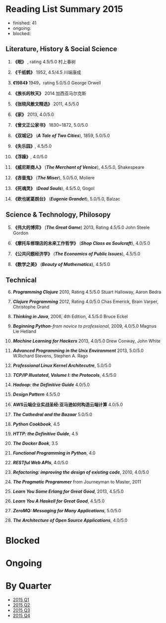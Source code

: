 Reading List Summary 2015
========================

* finished: 41
* ongoing:
* blocked:

## Literature, History & Social Science
1. **《眠》** , rating 4.5/5.0 村上春树

2. **《千纸鹤》** 1952, 4.5/4.5 川端康成

3. **《1984》** 1949，rating 5.0/5.0 George Orwell

4. **《族长的秋天》** 2014  加西亚马尔克斯

1. **《张晓风散文精选》** 2011, 4.5/5.0

2. **《家》** 2013, 4.0/5.0

5. **《曾文正公家书》** 1830~1872, 5.0/5.0

7. **《双城记》** (***A Tale of Two Cities***), 1859, 5.0/5.0

8. **《失乐园》**, 4.5/5.0

1. **《浮躁》**, 4.0/5.0

1. **《威尼斯商人》** (***The Merchant of Venice***), 4.5/5.0, Shakespeare

1. **《吝啬鬼》** (***The Miser***), 5.0/5.0, Moliere

1. **《死魂灵》** (***Dead Souls***), 4.5/5.0, Gogol

1. **《欧也妮葛朗台》** (***Eugenie Grandet***), 5.0/5.0, Balzac


## Science & Technology, Philosopy
5. **《伟大的博弈》** (***The Great Game***) 2013, Rating 4.5/5.0  John Steele Gordon

3. **《摩托车修理店的未来工作哲学》** (***Shop Class as Soulcraft***), 4.0/5.0

4. **《公共问题经济学》** (***The Economics of Public Issues***), 4.5/5.0

1. **《数学之美》** (***Beauty of Mathematics***), 4.5/5.0


## Technical
6. ***Programming Clojure*** 2010, Rating 4.5/5.0 Stuart Halloway, Aaron Bedra

7. ***Clojure Programming*** 2012, Rating 4.0/5.0 Chas Emerick, Brain Varper, Christophe Grand

8. ***Thinking in Java***, 2006, 4th Edition, 4.5/5.0 Bruce Eckel

9. ***Beginning Python***-*from novice to professional*, 2009, 4.0/5.0 Magnus Lie Hetland

1. ***Machine Learning for Hackers*** 2013, 4.0/5.0 Drew Conway, John White

1. ***Advanced Programming in the Unix Environment*** 2013, 5.0/5.0 W.Richard Stevens, Stephen A. Rago

5. ***Professional Linux Kernel Architecutre***, 5.0/5.0

6. ***TCP/IP Illustated, Volume I: the Protocols***, 4.5/5.0

7. ***Hadoop: the Definitive Guide*** 4.0/5.0

8. ***Design Pattern*** 4.5/5.0

9. **AWS云端企业实战圣经:亚马逊如何构造云端计算** 4.0/5.0

1. ***The Cathedral and the Bazaar*** 5.0/5.0

1. ***Python Cookbook***, 4.5

1. ***HTTP: the Definitive Guide***, 4.5

1. ***The Docker Book***, 3.5

1. ***Functional Programming in Python***, 4.0

1. ***RESTful Web APIs***, 4.0/5.0

6. ***Refactoring: improving the design of existing code***, 2010, 4.0/5.0

7. ***The Pragmatic Programmer*** from Journeyman to Master, 2011

8. ***Learn You Some Erlang for Great Good***, 2013, 4.5/5.0

1. ***Learn You A Haskell for Great Good***, 4.5/5.0

1. ***ZeroMQ: Messaging for Many Applications***, 5.0/5.0

1. ***The Architecture of Open Source Applications***, 4.0/5.0

# Blocked

# Ongoing

# By Quarter
- [2015 Q1](2015_Q1.md)
- [2015 Q2](2015_Q2.md)
- [2015 Q3](2015_Q3.md)
- [2015 Q4](2015_Q4.md)
